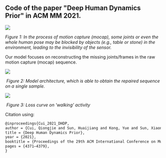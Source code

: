 
##  Code of the paper "Deep Human Dynamics Prior" in ACM MM 2021.



![](E:\Mypaper\6-th\OurCode\Deep_Human_Dynamics_Prior\teaser.png)

*Figure 1: In the process of motion capture (mocap), some joints or even the whole human pose may be blocked by objects (e.g., table or stone) in the  environment, leading to the invisibility of the sensor.*

Our model focuses on reconstructing the missing joints/frames in the raw motion capture (mocap) sequence.

![](E:\Mypaper\6-th\OurCode\Deep_Human_Dynamics_Prior\model.png)

​                                             *Figure 2: Model architecture, which is able to obtain the repaired sequence on a single sample.*

![](E:\Mypaper\6-th\OurCode\Deep_Human_Dynamics_Prior\loss_figure.png)

​                                                                                                       *Figure 3: Loss curve on 'walking' activity*

Citation using:

```latex
@inproceedings{Cui_2021_DHDP,
author = {Cui, Qiongjie and Sun, Huaijiang and Kong, Yue and Sun, Xiaoning},
title = {Deep Human Dynamics Prior},
year = {2021},
booktitle = {Proceedings of the 29th ACM International Conference on Multimedia (ACM MM)},
pages = {4371–4379},
}
```

